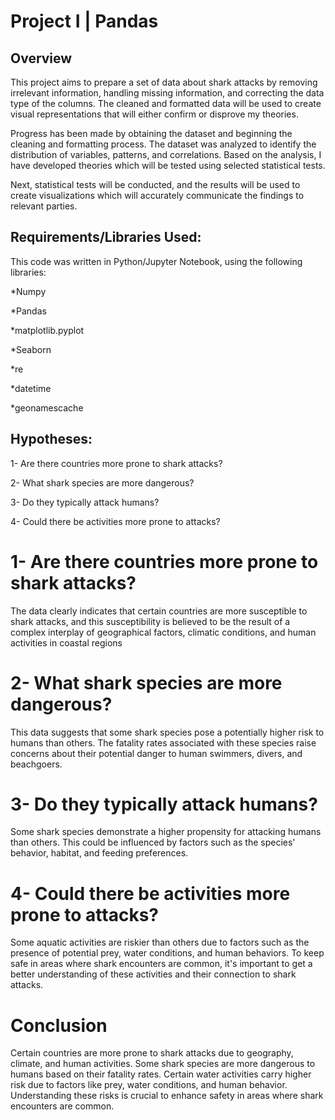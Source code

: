# Project I | Pandas

## Overview

This project aims to prepare a set of data about shark attacks by removing irrelevant information, handling missing information, and correcting the data type of the columns. The cleaned and formatted data will be used to create visual representations that will either confirm or disprove my theories.

Progress has been made by obtaining the dataset and beginning the cleaning and formatting process. The dataset was analyzed to identify the distribution of variables, patterns, and correlations. Based on the analysis, I have developed theories which will be tested using selected statistical tests.

Next, statistical tests will be conducted, and the results will be used to create visualizations which will accurately communicate the findings to relevant parties. 

## Requirements/Libraries Used:
This code was written in Python/Jupyter Notebook, using the following libraries:

*Numpy

*Pandas

*matplotlib.pyplot 

*Seaborn

*re

*datetime

*geonamescache

## Hypotheses: 
1- Are there countries more prone to shark attacks?

2- What shark species are more dangerous?

3- Do they typically attack humans?

4- Could there be activities more prone to attacks?

# 1- Are there countries more prone to shark attacks?

The data clearly indicates that certain countries are more susceptible to shark attacks, and this susceptibility is believed to be the result of a complex interplay of geographical factors, climatic conditions, and human activities in coastal regions

# 2- What shark species are more dangerous?

This data suggests that some shark species pose a potentially higher risk to humans than others. The fatality rates associated with these species raise concerns about their potential danger to human swimmers, divers, and beachgoers.

# 3- Do they typically attack humans?

Some shark species demonstrate a higher propensity for attacking humans than others. This could be influenced by factors such as the species' behavior, habitat, and feeding preferences.

# 4- Could there be activities more prone to attacks?

Some aquatic activities are riskier than others due to factors such as the presence of potential prey, water conditions, and human behaviors. To keep safe in areas where shark encounters are common, it's important to get a better understanding of these activities and their connection to shark attacks.

# Conclusion

Certain countries are more prone to shark attacks due to geography, climate, and human activities. Some shark species are more dangerous to humans based on their fatality rates. Certain water activities carry higher risk due to factors like prey, water conditions, and human behavior. Understanding these risks is crucial to enhance safety in areas where shark encounters are common.
